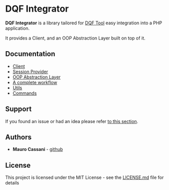 # DQF Integrator

**DQF Integrator** is a library tailored for [DQF Tool](https://www.taus.net/) easy integration into a PHP application.

It provides a Client, and an OOP Abstraction Layer built on top of it.

## Documentation

* [Client](https://github.com/matecat/dqf-integrator/tree/master/docs/CLIENT.md)
* [Session Provider](https://github.com/matecat/dqf-integrator/tree/master/docs/SESSION_PROVIDER.md)
* [OOP Abstraction Layer](https://github.com/matecat/dqf-integrator/tree/master/docs/OOP.md)
* [A complete workflow](https://github.com/matecat/dqf-integrator/tree/master/docs/WORKFLOW.md)
* [Utils](https://github.com/matecat/dqf-integrator/tree/master/docs/UTILS.md)
* [Commands](https://github.com/matecat/dqf-integrator/tree/master/docs/COMMAND.md)

## Support

If you found an issue or had an idea please refer [to this section](https://github.com/matecat/dqf-integrator/issues).

## Authors

* **Mauro Cassani** - [github](https://github.com/mauretto78)

## License

This project is licensed under the MIT License - see the [LICENSE.md](LICENSE.md) file for details